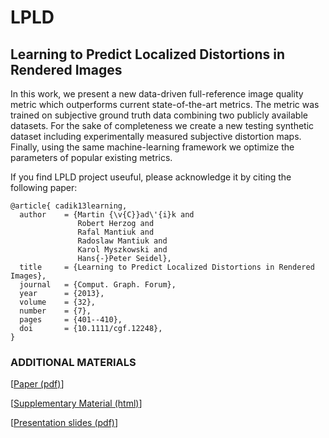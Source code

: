 # LPLD 
## Learning to Predict Localized Distortions in Rendered Images

In this work, we present a new data-driven full-reference image quality metric which outperforms current state-of-the-art metrics. The metric was trained on subjective ground truth data combining two publicly available datasets. For the sake of completeness we create a new testing synthetic dataset including experimentally measured subjective distortion maps. Finally, using the same machine-learning framework we optimize the parameters of popular existing metrics. 

If you find LPLD project useuful, please acknowledge it by citing the following paper:

```
@article{ cadik13learning, 
  author    = {Martin {\v{C}}ad\'{i}k and
               Robert Herzog and
               Rafal Mantiuk and
               Radoslaw Mantiuk and
               Karol Myszkowski and
               Hans{-}Peter Seidel},
  title     = {Learning to Predict Localized Distortions in Rendered Images},
  journal   = {Comput. Graph. Forum},
  year      = {2013},
  volume    = {32},
  number    = {7},
  pages     = {401--410},
  doi       = {10.1111/cgf.12248},
}
```

### ADDITIONAL MATERIALS
[<a href="http://resources.mpi-inf.mpg.de/hdr/metric/cadik13learning.pdf">Paper (pdf)</a>]

[<a href="http://resources.mpi-inf.mpg.de/hdr/metric/cadik13learning_supp.html">Supplementary Material (html)</a>]

[<a href="http://resources.mpi-inf.mpg.de/hdr/metric/cadik13learning_presentation.pdf">Presentation slides (pdf)</a>] 


